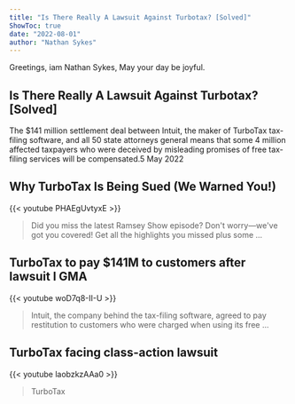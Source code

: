 ```yaml
---
title: "Is There Really A Lawsuit Against Turbotax? [Solved]"
ShowToc: true 
date: "2022-08-01"
author: "Nathan Sykes" 
---
```


Greetings, iam Nathan Sykes, May your day be joyful.
## Is There Really A Lawsuit Against Turbotax? [Solved]
The $141 million settlement deal between Intuit, the maker of TurboTax tax-filing software, and all 50 state attorneys general means that some 4 million affected taxpayers who were deceived by misleading promises of free tax-filing services will be compensated.5 May 2022

## Why TurboTax Is Being Sued (We Warned You!)
{{< youtube PHAEgUvtyxE >}}
>Did you miss the latest Ramsey Show episode? Don't worry—we've got you covered! Get all the highlights you missed plus some ...

## TurboTax to pay $141M to customers after lawsuit l GMA
{{< youtube woD7q8-II-U >}}
>Intuit, the company behind the tax-filing software, agreed to pay restitution to customers who were charged when using its free ...

## TurboTax facing class-action lawsuit
{{< youtube laobzkzAAa0 >}}
>TurboTax

